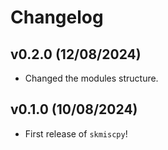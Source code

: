 # Changelog

## v0.2.0 (12/08/2024)

- Changed the modules structure.

## v0.1.0 (10/08/2024)

- First release of `skmiscpy`!